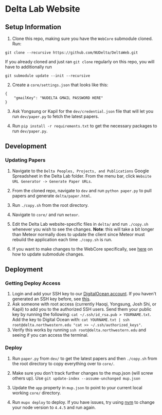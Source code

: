 # Delta Lab Website

## Setup Information

1. Clone this repo, making sure you have the `WebCore` submodule cloned. Run:

```
git clone --recursive https://github.com/NUDelta/DeltaWeb.git
```

If you already cloned and just ran `git clone` regularly on this repo, you will have to additionally run

```
git submodule update --init --recursive
```

2. Create a `core/settings.json` that looks like this:

```
{
    "gmailKey": "NUDELTA GMAIL PASSWORD HERE"
}
```

3. Ask Yongsung or Kapil for the `dev/credential.json` file that will let you run `dev/paper.py` to fetch the latest papers.

4. Run `pip install -r requirements.txt` to get the necessary packages to run `dev/paper.py`.

## Development

### Updating Papers
1. Navigate to the `Delta Peoples, Projects, and Publications` Google Spreadsheet in the Delta Lab folder. From the menu bar, click `Website URL Generator -> Generate Paper URLs`.

2. From the cloned repo, navigate to `dev` and run `python paper.py` to pull papers and generate `delta/paper.html`.

3. Run `./copy.sh` from the root directory.

4. Navigate to `core/` and run `meteor`.

5. Edit the Delta Lab website-specific files in `delta/` and run `./copy.sh` whenever you wish to see the changes. **Note**: this will take a bit longer than Meteor normally does to update the client since Meteor must rebuild the application each time `./copy.sh` is run.

6. If you want to make changes to the WebCore specifically, see [here](https://stackoverflow.com/questions/5542910/how-do-i-commit-changes-in-a-git-submodule) on how to update submodule changes.

## Deployment

### Getting Deploy Access
1. Login and add your SSH key to our [DigitalOcean account](https://cloud.digitalocean.com/settings/security). If you haven't generated an SSH key before, see [this](https://www.digitalocean.com/community/tutorials/how-to-set-up-ssh-keys--2).
2. Ask someone with root access (currently Haoqi, Yongsung, Josh Shi, or Kapil) to add you to the authorized SSH users. Send them your public key by running the following: `cat ~/.ssh/id_rsa.pub > YOURNAME.txt`. Add the key to Digital Ocean with: `cat YOURNAME.txt | ssh root@delta.northwestern.edu "cat >> ~/.ssh/authorized_keys"`.
3. Verify this works by running  `ssh root@delta.northwestern.edu` and seeing if you can access the terminal.

### Deploy
1. Run `paper.py` from `dev/` to get the latest papers and then `./copy.sh` from the root directory to copy everything over to `core/`.

2. Make sure you don't track further changes to the mup.json (will screw others up). Use `git update-index --assume-unchanged mup.json`

3. Update the `app` property in `mup.json` to point to your current local working `core/` directory.

4. Run `mupx deploy` to deploy. If you have issues, try using [nvm](https://github.com/creationix/nvm) to change your node version to `4.4.5` and run again.
